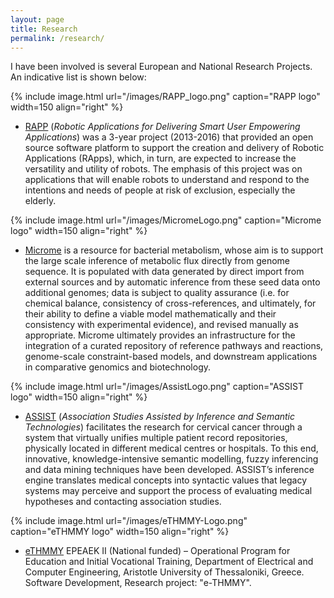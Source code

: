 ```yaml
---
layout: page
title: Research
permalink: /research/
---
```


I have been involved is several European and National Research Projects. An indicative list is shown below:

{% include image.html url="/images/RAPP_logo.png" caption="RAPP logo" width=150 align="right" %}
- [RAPP](http://rapp-project.eu/) (_Robotic Applications for Delivering Smart User Empowering Applications_) was a 3-year project (2013-2016) that provided an open source software platform to support the creation and delivery of Robotic Applications (RApps), which, in turn, are expected to increase the versatility and utility of robots. The emphasis of this project was on applications that will enable robots to understand and respond to the intentions and needs of people at risk of exclusion, especially the elderly.

{% include image.html url="/images/MicromeLogo.png" caption="Microme logo" width=150 align="right" %}
- [Microme](http://www.microme.eu/) is a resource for bacterial metabolism, whose aim is to support the large scale inference of metabolic flux directly from genome sequence. It is populated with data generated by direct import from external sources and by automatic inference from these seed data onto additional genomes; data is subject to quality assurance (i.e. for chemical balance, consistency of cross-references, and ultimately, for their ability to define a viable model mathematically and their consistency with experimental evidence), and revised manually as appropriate. Microme ultimately provides an infrastructure for the integration of a curated repository of reference pathways and reactions, genome-scale constraint-based models, and downstream applications in comparative genomics and biotechnology.

{% include image.html url="/images/AssistLogo.png" caption="ASSIST logo" width=150 align="right" %}
- [ASSIST](http://assist.ee.auth.gr/index.php) (_Association Studies Assisted by Inference and Semantic Technologies_) facilitates the research for cervical cancer through a system that virtually unifies multiple patient record repositories, physically located in different medical centres or hospitals. To this end, innovative, knowledge-intensive semantic modelling, fuzzy inferencing and data mining techniques have been developed. ASSIST’s inference engine translates medical concepts into syntactic values that legacy systems may perceive and support the process of evaluating medical hypotheses and contacting association studies.

{% include image.html url="/images/eTHMMY-Logo.png" caption="eTHMMY logo" width=150 align="right" %}
- [eTHMMY](http://alexander.ee.auth.gr:8083/eTHMMY/) EPEAEK II (National funded) – Operational Program for Education and Initial Vocational Training, Department of Electrical and Computer Engineering, Aristotle University of Thessaloniki, Greece. Software Development, Research project: "e-THMMY".

